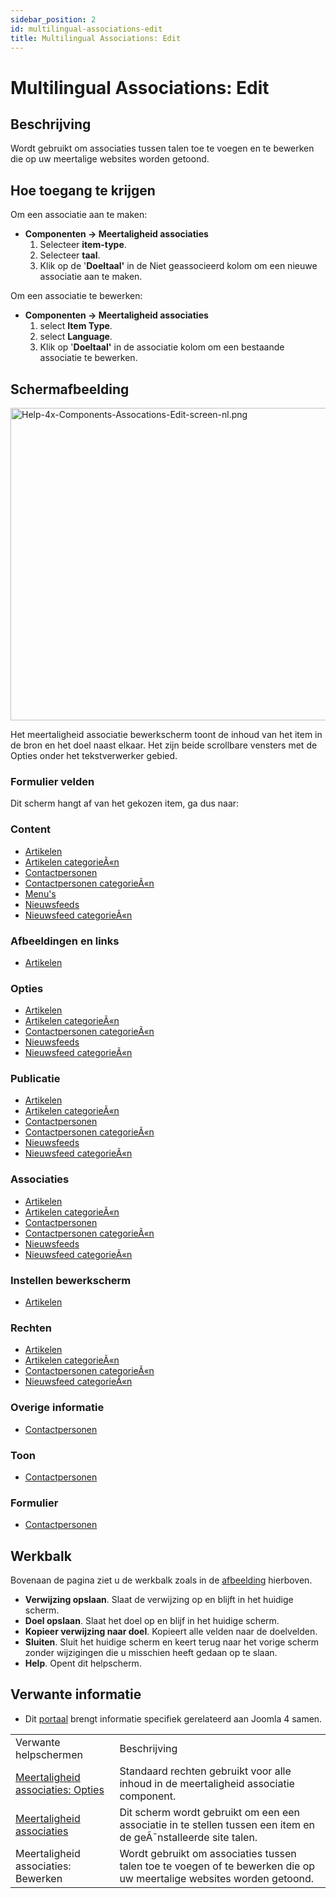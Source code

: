 ```yaml
---
sidebar_position: 2
id: multilingual-associations-edit
title: Multilingual Associations: Edit
---
```

# Multilingual Associations: Edit
## Beschrijving

Wordt gebruikt om associaties tussen talen toe te voegen en te bewerken
die op uw meertalige websites worden getoond.

## Hoe toegang te krijgen

Om een associatie aan te maken:

- **Componenten **→** Meertaligheid associaties**
  1.  Selecteer **item-type**.
  2.  Selecteer **taal**.
  3.  Klik op de '**Doeltaal'** in de Niet geassocieerd kolom om een
      nieuwe associatie aan te maken.

Om een associatie te bewerken:

- **Componenten **→** Meertaligheid associaties**
  1.  select **Item Type**.
  2.  select **Language**.
  3.  Klik op '**Doeltaal'** in de associatie kolom om een bestaande
      associatie te bewerken.

## Schermafbeelding

<img
src="https://docs.joomla.org/images/thumb/6/60/Help-4x-Components-Assocations-Edit-screen-nl.png/800px-Help-4x-Components-Assocations-Edit-screen-nl.png"
decoding="async"
srcset="https://docs.joomla.org/images/thumb/6/60/Help-4x-Components-Assocations-Edit-screen-nl.png/1200px-Help-4x-Components-Assocations-Edit-screen-nl.png 1.5x, https://docs.joomla.org/images/thumb/6/60/Help-4x-Components-Assocations-Edit-screen-nl.png/1600px-Help-4x-Components-Assocations-Edit-screen-nl.png 2x"
data-file-width="2720" data-file-height="1700" width="800" height="500"
alt="Help-4x-Components-Assocations-Edit-screen-nl.png" />

Het meertaligheid associatie bewerkscherm toont de inhoud van het item
in de bron en het doel naast elkaar. Het zijn beide scrollbare vensters
met de Opties onder het tekstverwerker gebied.

### Formulier velden

Dit scherm hangt af van het gekozen item, ga dus naar:

### Content

- [Artikelen](https://docs.joomla.org/Help4.x:Articles:_Edit/nl#content "Help4.x:Articles: Edit/nl")
- [Artikelen
  categorieÃ«n](https://docs.joomla.org/Help4.x:Articles:_Edit_Category/nl#content "Help4.x:Articles: Edit Category/nl")
- [Contactpersonen](https://docs.joomla.org/Help4.x:Contacts:_Edit/nl#content "Help4.x:Contacts: Edit/nl")
- [Contactpersonen
  categorieÃ«n](https://docs.joomla.org/Help4.x:Contacts:_Edit_Category/nl#content "Help4.x:Contacts: Edit Category/nl")
- [Menu's](https://docs.joomla.org/Help4.x:Menus:_Items/nl "Help4.x:Menus: Items/nl")
- [Nieuwsfeeds](https://docs.joomla.org/Help4.x:News_Feeds:_Edit/nl#content "Help4.x:News Feeds: Edit/nl")
- [Nieuwsfeed
  categorieÃ«n](https://docs.joomla.org/Help4.x:News_Feeds:_Edit_Category/nl#content "Help4.x:News Feeds: Edit Category/nl")

### Afbeeldingen en links

- [Artikelen](https://docs.joomla.org/Help4.x:Articles:_Edit/nl#imagesandlinks "Help4.x:Articles: Edit/nl")

### Opties

- [Artikelen](https://docs.joomla.org/Help4.x:Articles:_Edit/nl#options "Help4.x:Articles: Edit/nl")
- [Artikelen
  categorieÃ«n](https://docs.joomla.org/Help4.x:Articles:_Edit_Category/nl#options "Help4.x:Articles: Edit Category/nl")
- [Contactpersonen
  categorieÃ«n](https://docs.joomla.org/Help4.x:Contacts:_Edit_Category/nl#options "Help4.x:Contacts: Edit Category/nl")
- [Nieuwsfeeds](https://docs.joomla.org/Help4.x:News_Feeds:_Edit/nl#options "Help4.x:News Feeds: Edit/nl")
- [Nieuwsfeed
  categorieÃ«n](https://docs.joomla.org/Help4.x:News_Feeds:_Edit_Category/nl#options "Help4.x:News Feeds: Edit Category/nl")

### Publicatie

- [Artikelen](https://docs.joomla.org/Help4.x:Articles:_Edit/nl#publishing "Help4.x:Articles: Edit/nl")
- [Artikelen
  categorieÃ«n](https://docs.joomla.org/Help4.x:Articles:_Edit_Category/nl#publishing "Help4.x:Articles: Edit Category/nl")
- [Contactpersonen](https://docs.joomla.org/Help4.x:Contacts:_Edit/nl#publishing "Help4.x:Contacts: Edit/nl")
- [Contactpersonen
  categorieÃ«n](https://docs.joomla.org/Help4.x:Contacts:_Edit_Category/nl#publishing "Help4.x:Contacts: Edit Category/nl")
- [Nieuwsfeeds](https://docs.joomla.org/Help4.x:News_Feeds:_Edit/nl#publishing "Help4.x:News Feeds: Edit/nl")
- [Nieuwsfeed
  categorieÃ«n](https://docs.joomla.org/Help4.x:News_Feeds:_Edit_Category/nl#publishing "Help4.x:News Feeds: Edit Category/nl")

### Associaties

- [Artikelen](https://docs.joomla.org/Help4.x:Articles:_Edit/nl#associations "Help4.x:Articles: Edit/nl")
- [Artikelen
  categorieÃ«n](https://docs.joomla.org/Help4.x:Articles:_Edit_Category/nl#associations "Help4.x:Articles: Edit Category/nl")
- [Contactpersonen](https://docs.joomla.org/Help4.x:Contacts:_Edit/nl#associations "Help4.x:Contacts: Edit/nl")
- [Contactpersonen
  categorieÃ«n](https://docs.joomla.org/Help4.x:Contacts:_Edit_Category/nl#associations "Help4.x:Contacts: Edit Category/nl")
- [Nieuwsfeeds](https://docs.joomla.org/Help4.x:News_Feeds:_Edit/nl#associations "Help4.x:News Feeds: Edit/nl")
- [Nieuwsfeed
  categorieÃ«n](https://docs.joomla.org/Help4.x:News_Feeds:_Edit_Category/nl#associations "Help4.x:News Feeds: Edit Category/nl")

### Instellen bewerkscherm

- [Artikelen](https://docs.joomla.org/Help4.x:Articles:_Edit/nl#configureeditscreen "Help4.x:Articles: Edit/nl")

### Rechten

- [Artikelen](https://docs.joomla.org/Help4.x:Articles:_Edit/nl#permissions "Help4.x:Articles: Edit/nl")
- [Artikelen
  categorieÃ«n](https://docs.joomla.org/Help4.x:Articles:_Edit_Category/nl#permissions "Help4.x:Articles: Edit Category/nl")
- [Contactpersonen
  categorieÃ«n](https://docs.joomla.org/Help4.x:Contacts:_Edit_Category/nl#permissions "Help4.x:Contacts: Edit Category/nl")
- [Nieuwsfeed
  categorieÃ«n](https://docs.joomla.org/Help4.x:News_Feeds:_Edit_Category/nl#permissions "Help4.x:News Feeds: Edit Category/nl")

### Overige informatie

- [Contactpersonen](https://docs.joomla.org/Help4.x:Contacts:_Edit/nl#miscellaneousinformation "Help4.x:Contacts: Edit/nl")

### Toon

- [Contactpersonen](https://docs.joomla.org/Help4.x:Contacts:_Edit/nl#display "Help4.x:Contacts: Edit/nl")

### Formulier

- [Contactpersonen](https://docs.joomla.org/Help4.x:Contacts:_Edit/nl#form "Help4.x:Contacts: Edit/nl")

## Werkbalk

Bovenaan de pagina ziet u de werkbalk zoals in de
[afbeelding](#screenshot) hierboven.

- **Verwijzing opslaan**. Slaat de verwijzing op en blijft in het
  huidige scherm.
- **Doel opslaan**. Slaat het doel op en blijf in het huidige scherm.
- **Kopieer verwijzing naar doel**. Kopieert alle velden naar de
  doelvelden.
- **Sluiten**. Sluit het huidige scherm en keert terug naar het vorige
  scherm zonder wijzigingen die u misschien heeft gedaan op te slaan.
- **Help**. Opent dit helpscherm.

## Verwante informatie

- Dit
  [portaal](https://docs.joomla.org/Portal:Joomla_4/nl "Portal:Joomla 4/nl")
  brengt informatie specifiek gerelateerd aan Joomla 4 samen.

|                                                                                                                                                            |                                                                                                                       |
|------------------------------------------------------------------------------------------------------------------------------------------------------------|-----------------------------------------------------------------------------------------------------------------------|
| Verwante helpschermen                                                                                                                                      | Beschrijving                                                                                                          |
| [Meertaligheid associaties: Opties](https://docs.joomla.org/Help4.x:Multilingual_Associations:_Options/nl "Help4.x:Multilingual Associations: Options/nl") | Standaard rechten gebruikt voor alle inhoud in de meertaligheid associatie component.                                 |
| [Meertaligheid associaties](https://docs.joomla.org/Help4.x:Multilingual_Associations/nl "Help4.x:Multilingual Associations/nl")                           | Dit scherm wordt gebruikt om een een associatie in te stellen tussen een item en de geÃ¯nstalleerde site talen.       |
| <span class="mw-selflink selflink">Meertaligheid associaties: Bewerken</span>                                                                              | Wordt gebruikt om associaties tussen talen toe te voegen of te bewerken die op uw meertalige websites worden getoond. |
